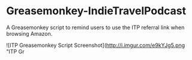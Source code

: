 Greasemonkey-IndieTravelPodcast
===============================

A Greasemonkey script to remind users to use the ITP referral link when browsing Amazon.

![ITP Greasemonkey Script Screenshot](http://i.imgur.com/e9kYJg5.png "ITP Gr